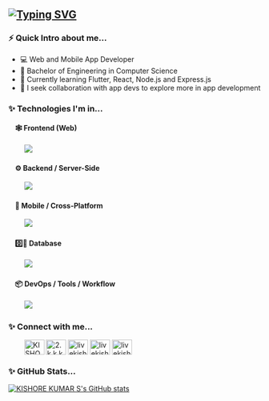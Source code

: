[![Typing SVG](https://readme-typing-svg.demolab.com?font=Fira+Code&pause=1000&color=FFFFFF&random=false&width=500&lines=Hi+there+%F0%9F%91%8B%2C+I'm+Kishore+Kumar+S)](https://git.io/typing-svg)
---
### ⚡ Quick Intro about me...
- 💻 Web and Mobile App Developer
- 🏫 Bachelor of Engineering in Computer Science
- 🌱 Currently learning Flutter, React, Node.js and Express.js
- 👯 I seek collaboration with app devs to explore more in app development
<!--- 🧑‍💻 Explore my Leetcode Profile: 
&nbsp;
[![LeetCode](https://img.shields.io/badge/LeetCode-000000?style=flat-square&logo=LeetCode&logoColor=#d16c06)](https://leetcode.com/livekishore2001/)-->
### ✨ Technologies I'm in...
#### &nbsp; &nbsp; 🕸️ Frontend (Web)
&nbsp; &nbsp; &nbsp; &nbsp; <img src="https://skillicons.dev/icons?i=html,css,js,react,tailwindcss,svg" />
#### &nbsp; &nbsp; ⚙️ Backend / Server-Side
&nbsp; &nbsp; &nbsp; &nbsp; <img src="https://skillicons.dev/icons?i=nodejs,express" />
#### &nbsp; &nbsp; 📱 Mobile / Cross-Platform
&nbsp; &nbsp; &nbsp; &nbsp; <img src="https://skillicons.dev/icons?i=dart,flutter,firebase" />
#### &nbsp; &nbsp; 0️⃣📃 Database
&nbsp; &nbsp; &nbsp; &nbsp; <img src="https://skillicons.dev/icons?i=mysql" />
#### &nbsp; &nbsp; 📦 DevOps / Tools / Workflow
&nbsp; &nbsp; &nbsp; &nbsp; <img src="https://skillicons.dev/icons?i=github,git,linux,powershell,postman,npm,pnpm" />

### ✨ Connect with me...
<p float="left"> &nbsp; &nbsp; &nbsp; &nbsp;
<a href="https://www.linkedin.com/in/kishore-kumar-s-8b0683201/" target="blank"><img align="center" src="https://raw.githubusercontent.com/rahuldkjain/github-profile-readme-generator/master/src/images/icons/Social/linked-in-alt.svg" alt="KISHORE KUMAR S" height="30" width="40" /></a>
<a href="https://www.instagram.com/2.k.k.k.1/" target="blank"><img align="center" src="https://raw.githubusercontent.com/rahuldkjain/github-profile-readme-generator/master/src/images/icons/Social/instagram.svg" alt="2.k.k.k.1" height="30" width="40" /></a>
<a href="https://leetcode.com/livekishore2001/" target="blank"><img align="center" src="https://raw.githubusercontent.com/rahuldkjain/github-profile-readme-generator/master/src/images/icons/Social/leet-code.svg" alt="livekishore2001" height="30" width="40" /></a>
<a href="https://www.geeksforgeeks.org/user/livekishore2001/" target="blank"><img align="center" src="https://raw.githubusercontent.com/rahuldkjain/github-profile-readme-generator/master/src/images/icons/Social/geeks-for-geeks.svg" alt="livekishore2001" height="30" width="40" /></a>
  <a href="https://www.hackerrank.com/profile/livekishore2001" target="blank"><img align="center" src="https://raw.githubusercontent.com/rahuldkjain/github-profile-readme-generator/master/src/images/icons/Social/hackerrank.svg" alt="livekishore2001" height="30" width="40" /></a>
</p>

### ✨ GitHub Stats...
[![KISHORE KUMAR S's GitHub stats](https://github-readme-stats.vercel.app/api?username=KISHORE-KUMAR-S&show_icons=true&theme=tokyonigh&include_all_commits=true&count_private=true)](https://github.com/anuraghazra/github-readme-stats)

<!--
**KISHORE-KUMAR-S/KISHORE-KUMAR-S** is a ✨ _special_ ✨ repository because its `README.md` (this file) appears on your GitHub profile.

Here are some ideas to get you started:

- 🔭 I’m currently working on ...
- 🌱 I’m currently learning ...
- 👯 I’m looking to collaborate on ...
- 🤔 I’m looking for help with ...
- 💬 Ask me about ...
- 📫 How to reach me: ...
- 😄 Pronouns: ...
- ⚡ Fun fact: ...
-->
